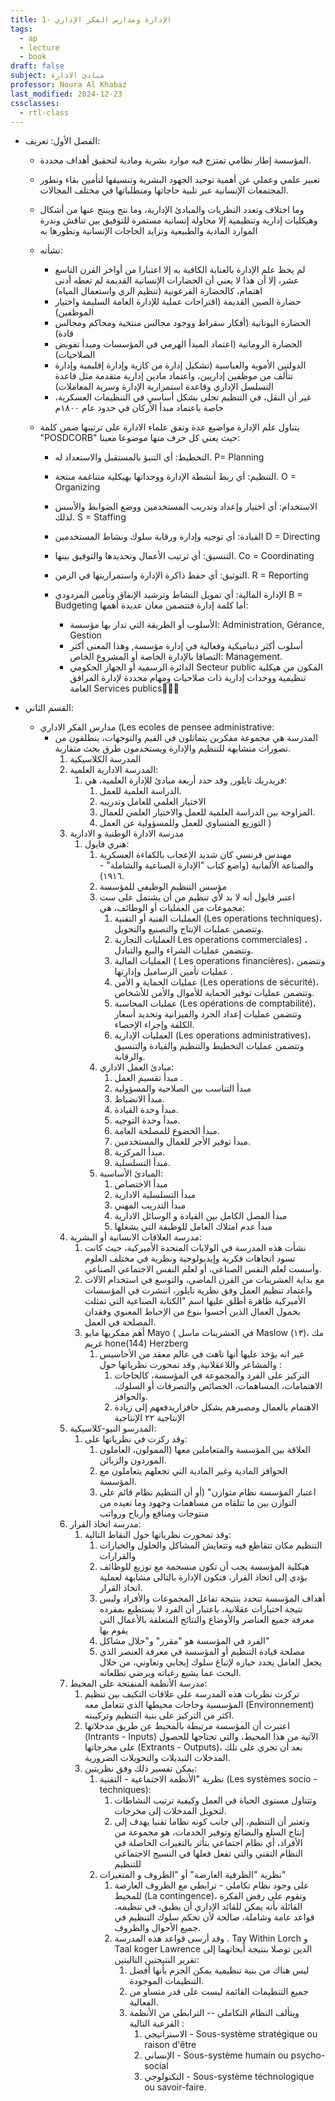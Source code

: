 ```yaml
---
title: 1- الإدارة ومدارس الفكر الإداري
tags:
  - ap
  - lecture
  - book
draft: false
subject: مبادئ الادارة
professor: Noura Al Khabaz
last_modified: 2024-12-23
cssclasses:
  - rtl-class
---
```

- الفصل الأول: تعريف:
	- المؤسسة إطار نظامي تمتزج فيه موارد بشرية ومادية لتحقيق أهداف محددة.
	-  تعبير علمي وعملي عن أهمية توحيد الجهود البشرية وتنسيقها لتأمين بقاء وتطور المجتمعات الإنسانية عبر تلبية حاجاتها ومتطلباتها في مختلف المجالات.
	- وما اختلاف وتعدد النظريات والمبادئ الإدارية، وما نتج وينتج عنها من أشكال وهيكليات إدارية وتنظيمية إلا محاولة إنسانية مستمرة للتوفيق بين تناقش وندرة الموارد المادية والطبيعية وتزايد الحاجات الإنسانية وتطورها به
	- نشأته:
		- لم يحظ علم الإدارة بالعناية الكافية به إلا اعتبارا من أواخر القرن التاسع عشر، إلا أن هذا لا يعني أن الحضارات الإنسانية القديمة لم تعطه أدنى اهتمام، كالحضارة الفرعونية (تنظيم الري واستعمال المياه)
		- حضارة الصين القديمة (اقتراحات عملية للإدارة العامة السليمة واختيار الموظفين)
		- الحضارة اليونانية (أفكار سقراط ووجود مجالس منتخية ومحاكم ومجالس قادة)
		- الحضارة الرومانية (اعتماد المبدأ الهرمي في المؤسسات ومبدأ تفويض الصلاحيات)
		- الدولتين الأموية والعباسية (تشكيل إدارة من كازية وإدارة إقليمية وإدارة تتألف من موظفين إداريين، واعتماد مادين إدارية متقدمة مثل قاعدة التسلسل الإداري وقاعدة استمرارية الإدارة وسرية المعاملات)
		- غير أن النقل، في التنظيم تجلى بشكل أساسي في التنظيمات العسكرية، خاصة باعتماد مبدأ الأركان في حدود عام ١٨٠٠م

	- يتناول علم الإدارة مواضيع عدة وتفق علماء الادارة على ترتيبها ضمن كلمة "POSDCORB" حيث يعني كل حرف منها موضوعا معينا:
		- التخطيط: أي التنبؤ بالمستقبل والاستعداد له. P= Planning

		- التنظيم: أي ربط أنشطة الإدارة ووحداتها بهيكلية متناغمة منتجة. O = Organizing

		- الاستخدام: أي اختيار وإعداد وتدريب المستخدمين ووضع الضوابط والأسس لذلك. S = Staffing

		- القيادة: أي توجيه وإدارة ورقابة سلوك ونشاط المستخدمين   D = Directing 
		  
		- التنسيق: أي ترتيب الأعمال وتحديدها والتوفيق بينها.            Co = Coordinating

		- التوثيق: أي حفظ ذاكرة الإدارة واستمراريتها في الزمن.         R = Reporting
		
		-  الإدارة المالية: أي تمويل النشاط وترشيد الإنفاق وتأمين المردودي B = Budgeting
		  أما كلمة إدارة فتتضمن معان عديدة أهمها:
			- الأسلوب أو الطريقة التي تدار بها مؤسسة: Administration, Gérance, Gestion
			- أسلوب أكثر ديناميكية وفعالية في إدارة مؤسسة, وهذا المعنى أكثر التصاقا بالإدارة الخاصة أو المشروع الخاص: Management.
			- الدائرة الرسمية أو الجهاز الحكومي Secteur public المكون من هيكلية تنظيمية ووحدات إدارية ذات صلاحيات ومهام محددة لإدارة المرافق العامة Services publicsٍٍٍ

- القسم الثاني:
	- مدارس الفكر الاداري (Les ecoles de pensee administrative:
		- المدرسة هي مجموعة مفكرين يتماثلون في القيم والتوجهات، ينطلقون من تصورات متشابهة للتنظيم والإدارة ويستخدمون طرق بحث متقاربة.
			1. المدرسة الكلاسيكية
			2. المدرسة الادارية العلمية:
				1. فريدريك تايلور, وقد حدد أربعة مبادئ للإدارة العلمية، هي:
					1. الدراسة العلمية للعمل.
					2. الاختيار العلمي للعامل وتدريبه
					3. المزاوجة بين الدراسة العلمية للعمل والاختيار العلمي للعمال.
					4. التوزيع المتساوي للعمل وللمسؤولية عن العمل )
			3. مدرسة الادارة الوطنية و الادارية
				1. هنري فايول:
					1. مهندس فرنسي كان شديد الإعجاب بالكفاءة العسكرية والصناعة الألمانية (واضع كتاب "الإدارة الصناعية والشاملة" - ١٩١٦).
					2. مؤسس التنظيم الوظيفي للمؤسسة 
					3. اعتبر فايول أنه لا بد لأي تنظيم من أن يشتمل على ست مجموعات من العمليات أو  الوظائف، هي:
						1. العمليات الفنية أو التقنية (Les operations techniques)، وتتضمن عمليات الإنتاج والتصنيع والتحويل.
						2. العمليات التجارية Les operations commerciales) ، وتتضمن عمليات الشراء والبيع والتبادل.
						3. العمليات المالية ( Les operations financières)، وتتضمن عمليات تأمين الرساميل وإدارتها .
						4. عمليات الحماية و الأمن (Les operations de sécurité)، وتتضمن عمليات توفير الحماية للأموال والأمن للأشخاص.
						5. عمليات المحاسبة (Les opérations de comptabilité)، وتتضمن عمليات إعداد الجرد والميزانية وتحديد أسعار الكلفة وإجراء الإحصاء.
						6. العمليات الإدارية (Les operations administratives)، وتتضمن عمليات التخطيط والتنظيم والقيادة والتنسيق والرقابة.
					4. مبادئ العمل الاداري:
						1. مبدأ تقسيم العمل .
						2. مبدأ التناسب بين الصلاحية والمسؤولية
						3. مبدأ الانضباط.
						4. مبدأ وحدة القيادة.
						5. مبدأ وحدة التوجيه.
						6. مبدأ الخضوع للمصلحة العامة.
						7. مبدأ توفير الأجر للعمال والمستخدمين.
						8. مبدأ المركزية.
						9. مبدأ التسلسلية.
					5. المبادئ الأساسية:
						1. مبدأ الاختصاص
						2. مبدأ التسلسلية الادارية
						3. مبدأ التدريب المهني
						4. مبدأ الفصل الكامل بين القيادة و الوسائل الادارية
						5. مبدأ عدم امتلاك العامل للوظيفة التي يشغلها
			4. مدرسة العلاقات الانسانية أو البشرية:
				1. نشأت هذه المدرسة في الولايات المتحدة الأميركية، حيث كانت تسود اتجاهات فكرية وإيديولوجية ونظرية في مختلف العلوم وأسست لعلم النفس الصناعي، أو لعلم النفس الاجتماعي الصناعي.
				2. مع بداية العشرينات من القرن الماضي، والتوسع في استخدام الآلات واعتماد تنظيم العمل وفق نظرية تايلور، انتشرت في المؤسسات الأميركية ظاهرة أطلق عليها اسم "الكتابة الصناعية التي تمثلت بخمول العمال الذين أحسوا بنوع من الإحباط المعنوي وفقدان المصلحة في العمل.
				3. أهم مفكريها مايو Mayo ( في العشرينات ماسل Maslow (۱۳)، مك غريم hone(144) Herzberg
					1. غير انه يؤخذ عليها أنها تاهت في عالم معقد من الأحاسيس والمشاعر واللاعقلانية, وقد تمحورت نظرياتها حول :
						1. التركيز على الفرد والمجموعة في المؤسسة، كالحاجات الاهتمامات، المساهمات، الخصائص والتصرفات أو السلوك، والحوافز.
						2. الاهتمام بالعمال ومصيرهم يشكل حافزاريدفعهم إلى زيادة الإنتاجية ٢٢ الإنتاجية
			5. المدرسو النيو-كلاسيكية:
				1. وقد ركزت في نظرياتها على:
					1. العلاقة بين المؤسسة والمتعاملين معها (الممولون، العاملون الموردون والزبائن.
					2. الحوافز المادية وغير المادية التي تجعلهم يتعاملون مع المؤسسة.
					3. اعتبار المؤسسة نظام متوازن" (أو أن التنظيم نظام قائم على التوازن بين ما تتلقاه من مساهمات وجهود وما تعيده من منتوجات ومنافع وأرباح ورواتب
			6. مدرسة اتخاذ القرار:
				1. وقد تمحورت نظرياتها حول النقاط التالية:
					1. التنظيم مكان تتقاطع فيه وتتعايش المشاكل والحلول والخيارات والقرارات
					2. هيكلية المؤسسة يجب أن تكون منسجمة مع توزيع للوظائف يؤدي إلى اتخاذ القرار، فتكون الإدارة بالتالي مشابهة لعملية اتخاذ القرار.
					3. أهداف المؤسسة تتحدد بنتيجة تفاعل المجموعات والأفراد وليس نتيجة اختيارات عقلانية، باعتبار أن الفرد لا يستطيع بمفرده معرفة جميع العناصر والأوضاع والنتائج المتعلقة بالأعمال التي يقوم بها
					4. الفرد في المؤسسة هو "مقرر" و"حلال مشاكل"
					5. مصلحة قيادة التنظيم أو المؤسسة في معرفة العنصر الذي يجعل العامل يحدد خياره لإتباع سلوك إيجابي وتعاوني، من خلال البحث عما يشبع رغباته ويرضي تطلعاته.
			7. مدرسة الأنظمة المنفتحة على المحيط:
				1. تركزت نظريات هذه المدرسة على علاقات التكيف بين تنظيم المؤسسية وحاجات محيطها الذي تتعامل معه (Environnement) اكثر من التركيز على بنية التنظيم وتركيبته.
				2. اعتبرت أن المؤسسة مرتبطة بالمحيط عن طريق مدخلاتها (Intrants - Inputs) الآتية من هذا المحيط، والتي تحتاجها للحصول على مخرجاتها (Extrants - Outputs)، بعد أن تجري على تلك المدخلات التبديلات والتحويلات الضرورية.
				3. يمكن تفسير ذلك وفق نظريتين:
					1. نظرية "الأنظمة الاجتماعية - التقنية (Les systèmes socio - techniques):
						1. وتتناول مستوى الحياة في العمل وكيفية ترتيب النشاطات لتحويل المدخلات إلى مخرجات.
						2. وتعتبر أن التنظيم، إلى جانب كونه نظاما تقنيا يهدف إلى إنتاج السلع والبضائع وتوفير الخدمات، هو مجموعة من الأفراد، أي نظام اجتماعي بتأثر بالتغيرات الحاصلة في النظام التقني والتي تفعل فعلها في النسيج الاجتماعي للتنظيم
					2. نظرية "الظرفية العارضة" أو "الظروف و المتغيرات" 
						1. على وجود نظام تكاملي - ترابطي مع الظروف العارضة للمحيط (La contingence)، وتقوم على رفض الفكرة القائلة بأنه يمكن للقائد الإداري أن يطبق، في تنظيمه، قواعد عامة وشاملة، صالحة لأن تحكم سلوك التنظيم في جميع الأحوال والظروف.
						2. وقد أرسى قواعد هذه المدرسة . Tay Within Lorch و Taal koger Lawrence الدين توصلا بنتيجة أبحاثهما إلى تقرير النتيجتين التاليتين:
							1. ليس هناك من بنية تنظيمية يمكن الجزم بأنها أفضل التنظيمات الموجودة.
							2. جميع التنظيمات القائمة ليست على قدر متساو من الفعالية.
							3. ويتألف النظام التكاملي -- الترابطي من الأنظمة الفرعية التالية :
								1. الاستراتيجي - Sous-système stratégique ou raison d'être
								2. الإنساني - Sous-système humain ou psycho-social
								3. التكنولوجي - Sous-système téchnologique ou savoir-faire.